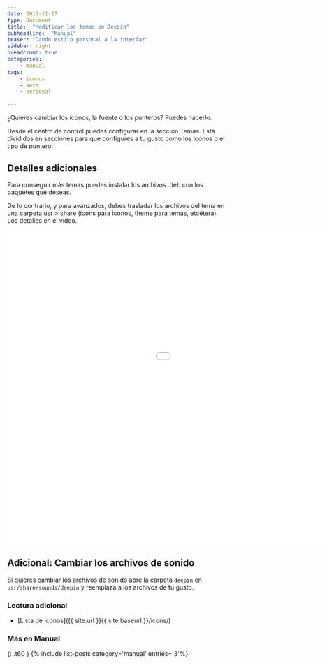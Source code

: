 ```yaml
---
date: 2017-11-17
type: Document
title:  "Modificar los temas en Deepin"
subheadline:  "Manual"
teaser: "Dando estilo personal a la interfaz"
sidebar: right
breadcrumb: true
categories:
    - manual
tags:
    - iconos
    - sets
    - personal

---
```

¿Quieres cambiar los iconos, la fuente o los punteros? Puedes hacerlo.

Desde el centro de control puedes configurar en la sección Temas. Está divididos en secciones para que configures a tu gusto como los iconos o el tipo de puntero.

## Detalles adicionales
Para conseguir más temas puedes instalar los archivos .deb con los paquetes que deseas.

De lo contrario, y para avanzados, debes trasladar los archivos del tema en una carpeta usr > share (icons para iconos, theme para temas, etcétera). Los detalles en el vídeo.

<div class="flex-video">
        <iframe width="1280" height="720" src="//www.youtube.com/embed/3hhT9H86omY" frameborder="0" allowfullscreen></iframe>
</div>

## Adicional: Cambiar los archivos de sonido

Si quieres cambiar los archivos de sonido abre la carpeta `deepin` en `usr/share/sounds/deepin` y reemplaza a los archivos de tu gusto.

### Lectura adicional

* [Lista de iconos]({{ site.url }}{{ site.baseurl }}/icons/)

### Más en Manual
{: .t60 }
{% include list-posts category='manual' entries='3'%}
